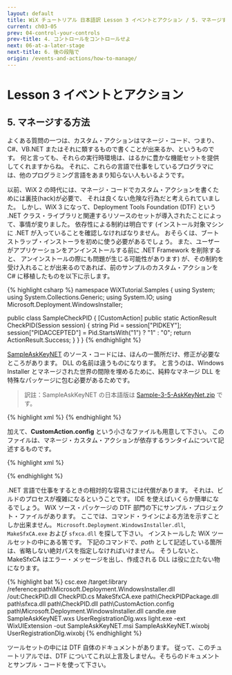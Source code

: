 ```yaml
---
layout: default
title: WiX チュートリアル 日本語訳 Lesson 3 イベントとアクション / 5. マネージする方法
current: ch03-05
prev: 04-control-your-controls
prev-title: 4. コントロールをコントロールせよ
next: 06-at-a-later-stage
next-title: 6. 後の段階で
origin: /events-and-actions/how-to-manage/
---
```

# Lesson 3 イベントとアクション

## 5. マネージする方法

よくある質問の一つは、カスタム・アクションはマネージ・コード、つまり、C#、VB.NET またはそれに類するもので書くことが出来るか、というものです。
何と言っても、それらの実行時環境は、はるかに豊かな機能セットを提供してくれますからね。
それに、これらの言語で仕事をしているプログラマには、他のプログラミング言語をあまり知らない人もいるようです。

以前、WiX 2 の時代には、マネージ・コードでカスタム・アクションを書くためには裏技(hack)が必要で、
それは良くない危険な行為だと考えられていました。
しかし、WiX 3 になって、Deployment Tools Foundation (DTF) という
.NET クラス・ライブラリと関連するリソースのセットが導入されたことによって、事情が変りました。
依存性による制約は明白です
(インストール対象マシンに .NET が入っていることを確認しなければなりません。
おそらくは、ブートストラップ・インストーラを初めに使う必要があるでしょう。
また、ユーザーがアプリケーションをアンインストールする前に .NET Framework を削除すると、
アンインストールの際にも問題が生じる可能性があります)
が、その制約を受け入れることが出来るのであれば、前のサンプルのカスタム・アクションを C# に移植したものを以下に示します。

{% highlight csharp %}
namespace WiXTutorial.Samples
{
  using System;
  using System.Collections.Generic;
  using System.IO;
  using Microsoft.Deployment.WindowsInstaller;

  public class SampleCheckPID
  {
    [CustomAction]
    public static ActionResult CheckPID(Session session)
    {
      string Pid = session["PIDKEY"];
      session["PIDACCEPTED"] = Pid.StartsWith("1") ? "1" : "0";
      return ActionResult.Success;
    }
  }
}
{% endhighlight %}

[SampleAskKeyNET](https://www.firegiant.com/system/files/samples/SampleAskKeyNET.zip) のソース・コードには、ほんの一箇所だけ、修正が必要なところがあります。
DLL の名前は違うものになります。
と言うのは、Windows Installer とマネージされた世界の間隙を埋めるために、純粋なマネージ DLL を特殊なパッケージに包む必要があるためです。

> 訳註：SampleAskKeyNET の日本語版は [Sample-3-5-AskKeyNet.zip](/samples/Sample-3-5-AskKeyNet.zip) です。

{% highlight xml %}
  <Binary Id="CheckPID" SourceFile="CheckPIDPackage.dll" />
{% endhighlight %}

加えて、**CustomAction.config** という小さなファイルも用意して下さい。
このファイルは、マネージ・カスタム・アクションが依存するランタイムについて記述するものです。

{% highlight xml %}
<?xml version="1.0" encoding="utf-8" ?>
<configuration>
  <startup>
    <supportedRuntime version="v2.0.50727"/>
  </startup>
</configuration>
{% endhighlight %}

.NET 言語で仕事をするときの相対的な容易さには代償があります。
それは、ビルドのプロセスが複雑になるということです。
IDE を使えばいくらか簡単になるでしょう。
WiX ソース・パッケージの DTF 部門の下にサンプル・プロジェクト・ファイルがあります。
ここでは、コマンド・ラインによる方法を示すことしか出来ません。
`Microsoft.Deployment.WindowsInstaller.dll`, `MakeSfxCA.exe` および `sfxca.dll` を探して下さい。
インストールした WiX ツールセットの中にある筈です。
下記のコマンドで、*path* として記述している箇所は、省略しない絶対パスを指定しなければいけません。
そうしないと、MakeSfxCA はエラー・メッセージを出し、作成される DLL は役に立たない物になります。

{% highlight bat %}
csc.exe /target:library
        /reference:path\Microsoft.Deployment.WindowsInstaller.dll
        /out:CheckPID.dll CheckPID.cs
MakeSfxCA.exe path\CheckPIDPackage.dll
              path\sfxca.dll path\CheckPID.dll
              path\CustomAction.config
              path\Microsoft.Deployment.WindowsInstaller.dll
candle.exe SampleAskKeyNET.wxs UserRegistrationDlg.wxs
light.exe -ext WixUIExtension -out SampleAskKeyNET.msi
          SampleAskKeyNET.wixobj UserRegistrationDlg.wixobj
{% endhighlight %}

ツールセットの中には DTF 自体のドキュメントがあります。
従って、このチュートリアルでは、DTF についてこれ以上言及しません。そちらのドキュメントとサンプル・コードを使って下さい。
